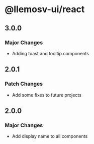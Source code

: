# @llemosv-ui/react

## 3.0.0

### Major Changes

- Adding toast and tooltip components

## 2.0.1

### Patch Changes

- Add some fixes to future projects

## 2.0.0

### Major Changes

- Add display name to all components

